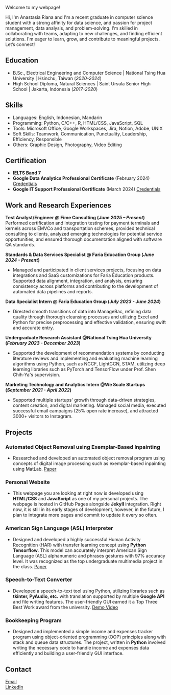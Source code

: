 Welcome to my webpage!  

Hi, I'm Anastasia Riana and I'm a recent graduate in computer science student with a strong affinity for data science, and passion for project management, data analysis, and problem-solving. I'm skilled in collaborating with teams, adapting to new challenges, and finding efficient solutions. I'm eager to learn, grow, and contribute to meaningful projects. Let’s connect!

## Education
- B.Sc., Electrical Engineering and Computer Science | National Tsing Hua University | Hsinchu, Taiwan (_2020-2024_)
- High School Diploma, Natural Sciences | Saint Ursula Senior High School | Jakarta, Indonesia (_2017-2020_)

## Skills
- Languages: English, Indonesian, Mandarin
- Programming: Python, C/C++, R, HTML/CSS, JavaScript, SQL
- Tools: Microsoft Office, Google Workspaces, Jira, Notion, Adobe, UNIX
- Soft Skills: Teamwork, Communication, Punctuality, Leadership, Efficiency, Responsible
- Others: Graphic Design, Photography, Video Editing

## Certification
- **IELTS Band 7**
- **Google Data Analytics Professional Certificate** (February 2024) [Credentials](https://www.coursera.org/account/accomplishments/specialization/certificate/5HFWBLQWFL9M)
- **Google IT Support Professional Certificate** (March 2024) [Credentials](https://www.coursera.org/account/accomplishments/specialization/certificate/88GD6W9YBTZM)

## Work and Research Experiences
**Test Analyst/Engineer @ Fime Consulting (_June 2025 – Present_)**
Performed certification and integration testing for payment terminals and kernels across EMVCo and transportation schemes, provided technical consulting to clients, analyzed emerging technologies for potential service opportunities, and ensured thorough documentation aligned with software QA standards.

**Standards & Data Services Specialist @ Faria Education Group (_June 2024 - Present_)**
- Managed and participated in client services projects, focusing on data integrations and SaaS customizations for Faria Education products. Supported data alignment, integration, and analysis, ensuring consistency across platforms and contributing to the development of automated data pipelines and reports.

**Data Specialist Intern @ Faria Education Group (_July 2023 - June 2024_)**
- Directed smooth transitions of data into ManageBac, refining data quality through thorough cleansing processes and utilizing Excel and Python for precise preprocessing and effective validation, ensuring swift and accurate entry.

**Undergraduate Research Assistant @National Tsing Hua University (_February 2023 - December 2023_)**
- Supported the development of recommendation systems by conducting literature reviews and implementing and evaluating machine learning algorithms using Python, such as NGCF, LightGCN, STAM, utilizing deep learning libraries such as PyTorch and TensorFlow under Prof. Shen Chih-Ya's supervision.

**Marketing Technology and Analytics Intern @We Scale Startups (_September 2021 - April 2022_)**
- Supported multiple startups' growth through data-driven strategies, content creation, and digital marketing. Managed social media, executed successful email campaigns (25% open rate increase), and attracted 3000+ visitors to Instagram.

## Projects
### Automated Object Removal using Exemplar-Based Inpainting
- Researched and developed an automated object removal program using concepts of digital image processing such as exemplar-based inpainting using MatLab. [Paper](https://drive.google.com/file/d/1uSVgg17T92mDnxO-7-5zfHUI0hzyXNlE/view)
  
### Personal Website
- This webpage you are looking at right now is developed using **HTML/CSS** and **JavaScript** as one of my personal projects. The webpage is hosted in GitHub Pages alongside **Jekyll** integration. Right now, it is still in its early stages of development, however, in the future, I plan to integrate more pages and commit to update it every so often. 

### American Sign Language (ASL) Interpreter
- Designed and developed a highly successful Human Activity Recognition (HAR) with transfer learning concept using **Python Tensorflow**. This model can accurately interpret American Sign Language (ASL) alphanumeric and phrases gestures with 97% accuracy level. It was recognized as the top undergraduate multimedia project in the class. [Paper](https://drive.google.com/file/d/1FjJOhhQLcB6bIoa6NVd9COpDIwuNHD9i/view?usp=sharing)

### Speech-to-Text Converter
- Developed a speech-to-text tool using Python, utilizing libraries such as **tkinter, PyAudio, etc.** with translation supported by multiple **Google API** and file writing features. The user-friendly GUI earned it a Top Three Best Work award from the university. [Demo Video](https://drive.google.com/file/d/1PwejNuSXYeEBPsRTeCGwUkvZ384cv57H/view?usp=sharing)

### Bookkeeping Program
- Designed and implemented a simple income and expenses tracker program using object-oriented programming (OOP) principles along with stack and queue data structures. The project, written in **Python** involved writing the necessary code to handle income and expenses data efficiently and building a user-friendly GUI interface.

## Contact
[Email](mailto:riana.anastasia481@gmail.com)  
[LinkedIn](https://www.linkedin.com/in/anastasiariana/)
